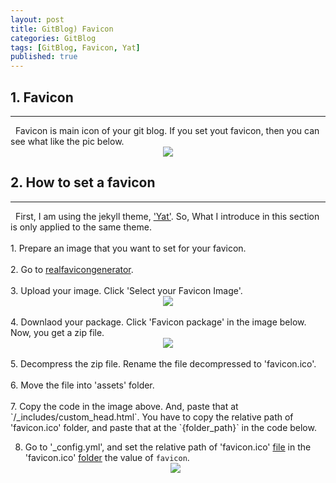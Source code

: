 ```yaml
---
layout: post
title: GitBlog) Favicon
categories: GitBlog
tags: [GitBlog, Favicon, Yat]
published: true
---
```

## 1. Favicon
<hr>
&nbsp;&nbsp;Favicon is main icon of your git blog. If you set yout favicon, then you can see what like the pic below.
<center><img src = "https://user-images.githubusercontent.com/80208196/212710205-54fcbd64-31d8-4544-8a06-eb1eada21691.png"></center>

## 2. How to set a favicon
<hr>
&nbsp;&nbsp;First, I am using the jekyll theme, <a href = "https://github.com/jeffreytse/jekyll-theme-yat">'Yat'</a>. So, What I introduce in this section is only applied to the same theme.<br/><br/>
1. Prepare an image that you want to set for your favicon.<br/><br/>
2. Go to <a href = "https://realfavicongenerator.net/">realfavicongenerator</a>.<br/><br/>
3. Upload your image. Click 'Select your Favicon Image'. <center><img src = "https://user-images.githubusercontent.com/80208196/212711525-96ff5f49-c1eb-4d9e-a28e-ee58c6e84388.png"></center><br/>
4. Downlaod your package. Click 'Favicon package' in the image below. Now, you get a zip file.<center><img src = "https://user-images.githubusercontent.com/80208196/212730911-06746699-2558-4218-a3e0-226f1c82145e.png"></center><br/>
5. Decompress the zip file. Rename the file decompressed to 'favicon.ico'.<br/><br/>
6. Move the file into 'assets' folder.<br/><br/>
7. Copy the code in the image above. And, paste that at `/_includes/custom_head.html`. You have to copy the relative path of 'favicon.ico' folder, and paste that at the `{folder_path}` in the code below.
    <script src="https://gist.github.com/unsik6/17bdce4d46bd9cf6b99892eccda74078.js"></script>

8. Go to '_config.yml', and set the relative path of 'favicon.ico' <u>file</u> in the 'favicon.ico' <u>folder</u> the value of `favicon`.
    <center><img src = "https://user-images.githubusercontent.com/80208196/215963864-4033402e-df35-4bd7-affc-7bb078c695ea.png"></center>